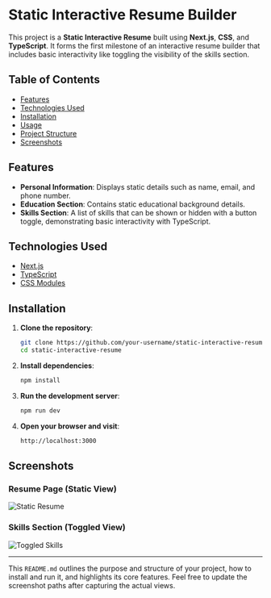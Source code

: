 
# Static Interactive Resume Builder

This project is a **Static Interactive Resume** built using **Next.js**, **CSS**, and **TypeScript**. It forms the first milestone of an interactive resume builder that includes basic interactivity like toggling the visibility of the skills section.

## Table of Contents
- [Features](#features)
- [Technologies Used](#technologies-used)
- [Installation](#installation)
- [Usage](#usage)
- [Project Structure](#project-structure)
- [Screenshots](#screenshots)

## Features

- **Personal Information**: Displays static details such as name, email, and phone number.
- **Education Section**: Contains static educational background details.
- **Skills Section**: A list of skills that can be shown or hidden with a button toggle, demonstrating basic interactivity with TypeScript.

## Technologies Used

- [Next.js](https://nextjs.org/)
- [TypeScript](https://www.typescriptlang.org/)
- [CSS Modules](https://nextjs.org/docs/basic-features/built-in-css-support#css-modules)

## Installation

1. **Clone the repository**:

   ```bash
   git clone https://github.com/your-username/static-interactive-resume.git
   cd static-interactive-resume
   ```

2. **Install dependencies**:

   ```bash
   npm install
   ```

3. **Run the development server**:

   ```bash
   npm run dev
   ```

4. **Open your browser and visit**:

   ```bash
   http://localhost:3000
   ```


## Screenshots

### Resume Page (Static View)
![Static Resume](path/to/screenshot1.png)

### Skills Section (Toggled View)
![Toggled Skills](path/to/screenshot2.png)

---

This `README.md` outlines the purpose and structure of your project, how to install and run it, and highlights its core features. Feel free to update the screenshot paths after capturing the actual views.
